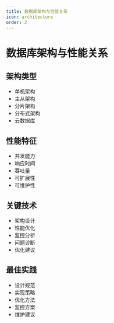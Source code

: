 ```yaml
---
title: 数据库架构与性能关系
icon: architecture
order: 2
---
```


# 数据库架构与性能关系

## 架构类型
- 单机架构
- 主从架构
- 分片架构
- 分布式架构
- 云数据库

## 性能特征
- 并发能力
- 响应时间
- 吞吐量
- 可扩展性
- 可维护性

## 关键技术
- 架构设计
- 性能优化
- 监控分析
- 问题诊断
- 优化建议

## 最佳实践
- 设计规范
- 实现策略
- 优化方法
- 监控方案
- 维护建议
